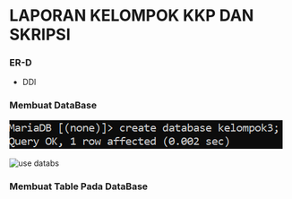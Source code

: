 # LAPORAN KELOMPOK KKP DAN SKRIPSI
### ER-D 

* DDl
### Membuat DataBase

![zz](foto_kelompok/create%20database.png)

<img width="175" alt="use databs" src="https://github.com/Akramfarrasanto/kelompok-kkp-skripsi/assets/115552876/b12463d0-134b-4be8-8df7-9798172d37f5">

### Membuat Table Pada DataBase
